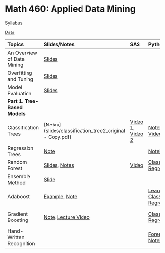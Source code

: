 # Math 460: Applied Data Mining

[Syllabus](m460syllabus.html)

[Data](data.html)

|Topics| Slides/Notes|SAS | Python | Assignments | Exams |
|:-----|:------------|:---|:-------|:------------|:------|
| An Overview of Data Mining| [Slides](slides/intro.html) |        |              |       | |
| Overfitting and Tuning  | [Slides](slides/overfitting.pdf)|        |      | ||
| Model Evaluation| [Slides](slides/measuring_performance.pdf)    ||      |   [Assignment 1](assignments/Math460_Assignment1.html)    ||
|**Part 1. Tree-Based Models**|  | |  | ||  
| Classification Trees| [Notes](slides/classification_tree2_original - Copy.pdf)   | [Video 1](https://bryant.hosted.panopto.com/Panopto/Pages/Viewer.aspx?id=bd585a22-e5b7-4672-9119-b35c01483cbc), [Video 2](https://bryant.hosted.panopto.com/Panopto/Pages/Viewer.aspx?id=59129bd3-7152-4f94-9988-b36001446e0f)   | [Notebook](python/fa23/tree_classification.html), <br> [Video](https://bryant.hosted.panopto.com/Panopto/Pages/Viewer.aspx?id=84fd7023-f2f7-437e-a9e8-b363014a975d)         |  [Assignment 2](assignments/Math460_Assignment2.html) <br> [Assignment 3](assignments/assignment3_fa25.html)     |[Exam 1's Practice](exams/Exam1/Exam1_fall24_practice_problem.pdf) |
|Regression Trees| [Note](assignments/assignment4_fa25_sample.pdf) |  | [Notebook](python/fa24/tree_regression.html)  | [Assignment 4](assignments/assignment4_fa25.html)  | |  
| Random Forest                 | [Slides](slides/rf.pdf), [Notes](notes/rf_fa25.pdf)    |  [Video](https://bryant.hosted.panopto.com/Panopto/Pages/Viewer.aspx?id=7a7553c0-97f4-424d-a985-b371013551bd) |[Classification](python/fa23/rf_classification.html), <br> [Regression](python/fa23/rf_regression.html)|||
| Ensemble Method  |[Slide](gganimate/boosting3.html) ||     |   ||
| Adaboost|[Example](gganimate/adaboost.html), [Note](notes/Adaboost_fa25.pdf)||[Learning Rate](python/adaboost_demonstrate_fa23.html) [Classification](python/fa23/adaboost_classification.html), <br> [Regression](python/fa23/adaboost_regression.html)  | ||  
| Gradient Boosting             |[Note](slides/gb_note_2025.pdf), [Lecture Video](https://bryant.hosted.panopto.com/Panopto/Pages/Viewer.aspx?id=735ae5d4-ead1-4704-8689-b37900424c99)            |        | [Classification](python/fa23/gb_classification.html), <br> [Regression](python/fa23/gb_regression.html)       |   [Assignment 5](assignments/assignment5_fa25.html)   |[Exam 2's Practice](exams/Exam2/Exam2_sol.html)|
|Hand-Written Recognition|  | | [Forest](python/digits/fa23/image_recognition_rf.html), [Notebook](python/digits/fa23/image_recognition_rf.ipynb) | [Assignment 6](assignments/assignment6_fa23.html) |  |
